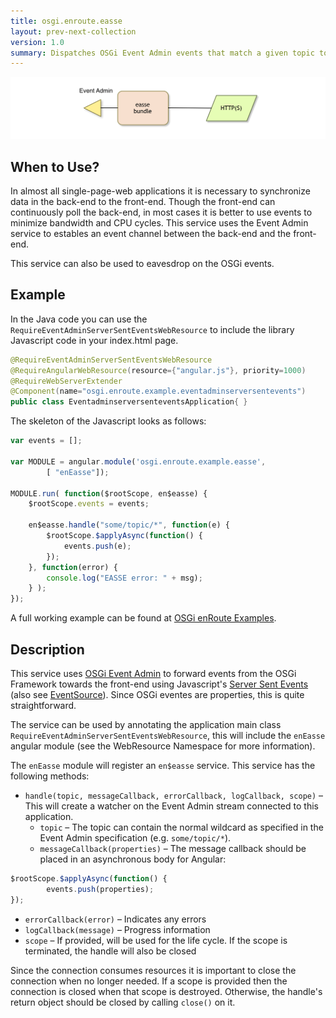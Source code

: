 ```yaml
---
title: osgi.enroute.easse
layout: prev-next-collection
version: 1.0
summary: Dispatches OSGi Event Admin events that match a given topic to the front-end using Javascript's Server Sent Events
---
```


![Event Admin Server Sent Events](/img/services/osgi.enroute.easse.overview.png)

## When to Use?

In almost all single-page-web applications it is necessary to synchronize data in the back-end to the front-end. Though the front-end can continuously poll the back-end, in most cases it is better to use events to minimize bandwidth and CPU cycles. This service uses the Event Admin service to estables an event channel between the back-end and the front-end.

This service can also be used to eavesdrop on the OSGi events.

## Example

In the Java code you can use the `RequireEventAdminServerSentEventsWebResource` to include the library Javascript code in your index.html page.

```java
@RequireEventAdminServerSentEventsWebResource
@RequireAngularWebResource(resource={"angular.js"}, priority=1000)
@RequireWebServerExtender
@Component(name="osgi.enroute.example.eventadminserversentevents")
public class EventadminserversenteventsApplication{ }
```

The skeleton of the Javascript looks as follows:

```javascript
var events = [];

var MODULE = angular.module('osgi.enroute.example.easse',
		[ "enEasse"]);

MODULE.run( function($rootScope, en$easse) {
	$rootScope.events = events;
	
	en$easse.handle("some/topic/*", function(e) {
		$rootScope.$applyAsync(function() {
			events.push(e);
		});
	}, function(error) {
		console.log("EASSE error: " + msg);
	} );
});
```

A full working example can be found at [OSGi enRoute Examples][easseexample].
 
## Description

This service uses [OSGi Event Admin][ea] to forward events from the OSGi Framework towards the front-end using Javascript's [Server Sent Events][sse] (also see [EventSource][es]). Since OSGi eventes are properties, this is quite straightforward.

The service can be used by annotating the application main class  `RequireEventAdminServerSentEventsWebResource`, this will include the `enEasse` angular module (see the WebResource Namespace for more information).

The `enEasse` module will register an `en$easse` service. This service has the following methods:

* `handle(topic, messageCallback, errorCallback, logCallback, scope)` – This will create a watcher on the Event Admin stream connected to this application. 
	* `topic` – The topic can contain the normal wildcard as specified in the Event Admin specification (e.g. `some/topic/*`). 
	* `messageCallback(properties)` – The message callback should be placed in an asynchronous body for Angular:

```javascript		
$rootScope.$applyAsync(function() {
		events.push(properties);
});
```
		
* `errorCallback(error)` – Indicates any errors
* `logCallback(message)` – Progress information
* `scope` – If provided, will be used for the life cycle. If the scope is terminated, the handle will also be closed

Since the connection consumes resources it is important to close the connection when no longer needed. If a scope is provided then the connection is closed when that scope is destroyed. Otherwise, the handle's return object should be closed by calling `close()` on it.
 
[ea]: /services/org.osgi.service.event.html
[easseexample]: https://github.com/osgi/osgi.enroute.examples/tree/master/osgi.enroute.examples.easse.application
[sse]: http://www.w3schools.com/html/html5_serversentevents.asp
[es]: https://developer.mozilla.org/en-US/docs/Web/API/EventSource
